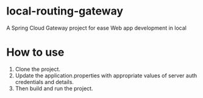 # local-routing-gateway
A Spring Cloud Gateway project for ease Web app development in local

# How to use
1. Clone the project.
2. Update the application.properties with appropriate values of server auth credentials and details.
3. Then build and run the project.
